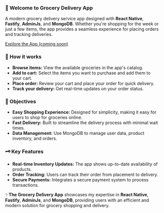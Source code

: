 ### 🛒 Welcome to Grocery Delivery App

A modern grocery delivery service app designed with **React Native**, **Fastify**, **AdminJs**, and **MongoDB**. Whether you're shopping for the week or just a few items, the app provides a seamless experience for placing orders and tracking deliveries.

[Explore the App (coming soon)](#)

### 🔰 How it works

- **Browse items:** View the available groceries in the app's catalog.
- **Add to cart:** Select the items you want to purchase and add them to your cart.
- **Place order:** Review your cart and place your order for quick delivery.
- **Track your delivery:** Get real-time updates on your order status.

### 🔅 Objectives

- **Easy Shopping Experience:** Designed for simplicity, making it easy for users to shop for groceries online.
- **Fast Delivery:** Built to streamline the delivery process with minimal wait times.
- **Data Management:** Use MongoDB to manage user data, product inventory, and orders.

### 🗝️ Key Features

- **Real-time Inventory Updates:** The app shows up-to-date availability of products.
- **Order Tracking:** Users can track their order from placement to delivery.
- **Secure Payments:** Integrates a secure payment system to process transactions.

✨**The Grocery Delivery App** showcases my expertise in **React Native**, **Fastify**, **AdminJs**, and **MongoDB**, providing users with an efficient and modern solution for grocery shopping and delivery.